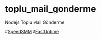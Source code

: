 # toplu_mail_gonderme
Nodejs Toplu Mail Gönderme

#[SpeedSMM](https://speedsmm.com)
#[FastUptime](https://fastuptime.com)
